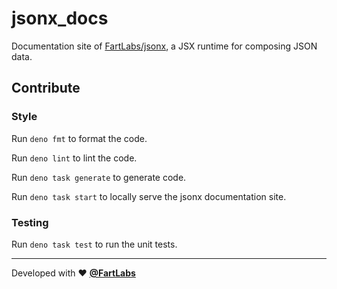 # jsonx_docs

Documentation site of [FartLabs/jsonx](https://github.com/FartLabs/jsonx), a JSX
runtime for composing JSON data.

## Contribute

### Style

Run `deno fmt` to format the code.

Run `deno lint` to lint the code.

Run `deno task generate` to generate code.

Run `deno task start` to locally serve the jsonx documentation site.

### Testing

Run `deno task test` to run the unit tests.

---

Developed with ❤️ [**@FartLabs**](https://github.com/FartLabs)
